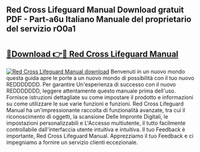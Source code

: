 ## Red Cross Lifeguard Manual Download gratuit PDF - Part-a6u Italiano Manuale del proprietario del servizio rO0a1

# <h2><a href="http://dfd820f.blite.top/?on=Red+Cross+Lifeguard+Manual">🔗Download 👉🔴 Red Cross Lifeguard Manual</a></h2>

[![Red Cross Lifeguard Manual download](https://i.imgur.com/lujVjoI.png)](http://dfd820f.blite.top/?on=Red+Cross+Lifeguard+Manual)
Benvenuti in un nuovo mondo questa guida apre le porte a un nuovo mondo di possibilità con il tuo nuovo REDDDDDDD. Per garantire Un'esperienza di successo con il nuovo REDDDDDDD, leggere attentamente questo manuale prima dell'uso. Fornisce istruzioni dettagliate su come impostare il prodotto e informazioni su come utilizzare le sue varie funzioni e funzioni. Red Cross Lifeguard Manual ha un'impressionante raccolta di funzionalità avanzate, tra cui il riconoscimento di oggetti, la scansione Delle Impronte Digitali, le impostazioni personalizzabili e L'Accesso multiutente, il tutto facilmente controllabile dall'interfaccia utente intuitiva e intuitiva. Il tuo Feedback è importante, Red Cross Lifeguard Manual. Apprezziamo il tuo Feedback e ci impegniamo a fornire un servizio clienti eccezionale.
